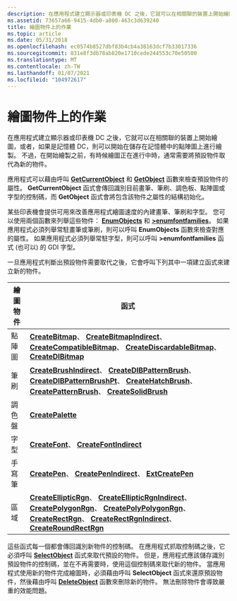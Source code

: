 ```yaml
---
description: 在應用程式建立顯示器或印表機 DC 之後，它就可以在相關聯的裝置上開始繪圖，或者，如果是記憶體 DC，則可以開始在儲存在記憶體中的點陣圖上進行繪製。
ms.assetid: 73657a66-9415-4db0-a800-463c3d639240
title: 繪圖物件上的作業
ms.topic: article
ms.date: 05/31/2018
ms.openlocfilehash: ec0574b8527dbf83b4cb4a38163dcf7b33017336
ms.sourcegitcommit: 831e8f3db78ab820e1710cede244553c70e50500
ms.translationtype: MT
ms.contentlocale: zh-TW
ms.lasthandoff: 01/07/2021
ms.locfileid: "104972617"
---
```

# <a name="operations-on-graphic-objects"></a>繪圖物件上的作業

在應用程式建立顯示器或印表機 DC 之後，它就可以在相關聯的裝置上開始繪圖，或者，如果是記憶體 DC，則可以開始在儲存在記憶體中的點陣圖上進行繪製。 不過，在開始繪製之前，有時候繪圖正在進行中時，通常需要將預設物件取代為新的物件。

應用程式可以藉由呼叫 [**GetCurrentObject**](/windows/desktop/api/Wingdi/nf-wingdi-getcurrentobject) 和 [**GetObject**](/windows/desktop/api/Wingdi/nf-wingdi-getobject) 函數來檢查預設物件的屬性。 **GetCurrentObject** 函式會傳回識別目前畫筆、筆刷、調色板、點陣圖或字型的控制碼，而 **GetObject** 函式會將包含該物件之屬性的結構初始化。

某些印表機會提供可用來改善應用程式繪圖速度的內建畫筆、筆刷和字型。 您可以使用兩個函數來列舉這些物件： [**EnumObjects**](/windows/desktop/api/Wingdi/nf-wingdi-enumobjects) 和 [**>enumfontfamilies**](/windows/desktop/api/Wingdi/nf-wingdi-enumfontfamiliesa)。 如果應用程式必須列舉常駐畫筆或筆刷，則可以呼叫 **EnumObjects** 函數來檢查對應的屬性。 如果應用程式必須列舉常駐字型，則可以呼叫 **>enumfontfamilies** 函式 (也可以) 的 GDI 字型。

一旦應用程式判斷出預設物件需要取代之後，它會呼叫下列其中一項建立函式來建立新的物件。



| 繪圖物件 | 函式                                                                                                                                                                                                                                                                                                                                                             |
|----------------|----------------------------------------------------------------------------------------------------------------------------------------------------------------------------------------------------------------------------------------------------------------------------------------------------------------------------------------------------------------------|
| 點陣圖         | [**CreateBitmap**](/windows/desktop/api/Wingdi/nf-wingdi-createbitmap)、 [**CreateBitmapIndirect**](/windows/desktop/api/Wingdi/nf-wingdi-createbitmapindirect)、 [**CreateCompatibleBitmap**](/windows/desktop/api/Wingdi/nf-wingdi-createcompatiblebitmap)、 [**CreateDiscardableBitmap**](/windows/desktop/api/Wingdi/nf-wingdi-creatediscardablebitmap)、 [**CreateDIBitmap**](/windows/desktop/api/Wingdi/nf-wingdi-createdibitmap)                                                                                                           |
| 筆刷          | [**CreateBrushIndirect**](/windows/desktop/api/Wingdi/nf-wingdi-createbrushindirect)、 [**CreateDIBPatternBrush**](/windows/desktop/api/Wingdi/nf-wingdi-createdibpatternbrush)、 [**CreateDIBPatternBrushPt**](/windows/desktop/api/Wingdi/nf-wingdi-createdibpatternbrushpt)、 [**CreateHatchBrush**](/windows/desktop/api/Wingdi/nf-wingdi-createhatchbrush)、 [**CreatePatternBrush**](/windows/desktop/api/Wingdi/nf-wingdi-createpatternbrush)、 [**CreateSolidBrush**](/windows/desktop/api/Wingdi/nf-wingdi-createsolidbrush)                                                 |
| 調色盤  | [**CreatePalette**](/windows/desktop/api/Wingdi/nf-wingdi-createpalette)                                                                                                                                                                                                                                                                                                                               |
| 字型           | [**CreateFont**](/windows/desktop/api/Wingdi/nf-wingdi-createfonta)、 [ **CreateFontIndirect**](/windows/desktop/api/Wingdi/nf-wingdi-createfontindirecta)                                                                                                                                                                                                                                                                                   |
| 手寫筆            | [**CreatePen**](/windows/desktop/api/Wingdi/nf-wingdi-createpen)、 [**CreatePenIndirect**](/windows/desktop/api/Wingdi/nf-wingdi-createpenindirect)、 [**ExtCreatePen**](/windows/desktop/api/Wingdi/nf-wingdi-extcreatepen)                                                                                                                                                                                                                                                 |
| 區域         | [**CreateEllipticRgn**](/windows/desktop/api/Wingdi/nf-wingdi-createellipticrgn)、 [**CreateEllipticRgnIndirect**](/windows/desktop/api/Wingdi/nf-wingdi-createellipticrgnindirect)、 [**CreatePolygonRgn**](/windows/desktop/api/Wingdi/nf-wingdi-createpolygonrgn)、 [**CreatePolyPolygonRgn**](/windows/desktop/api/Wingdi/nf-wingdi-createpolypolygonrgn)、 [**CreateRectRgn**](/windows/desktop/api/Wingdi/nf-wingdi-createrectrgn)、 [**CreateRectRgnIndirect**](/windows/desktop/api/Wingdi/nf-wingdi-createrectrgnindirect)、 [**CreateRoundRectRgn**](/windows/desktop/api/Wingdi/nf-wingdi-createroundrectrgn) |



 

這些函式每一個都會傳回識別新物件的控制碼。 在應用程式抓取控制碼之後，它必須呼叫 [**SelectObject**](/windows/desktop/api/Wingdi/nf-wingdi-selectobject) 函式來取代預設的物件。 但是，應用程式應該儲存識別預設物件的控制碼，並在不再需要時，使用這個控制碼來取代新的物件。 當應用程式使用新的物件完成繪圖時，必須藉由呼叫 **SelectObject** 函式來還原預設物件，然後藉由呼叫 [**DeleteObject**](/windows/desktop/api/Wingdi/nf-wingdi-deleteobject) 函數來刪除新的物件。 無法刪除物件會導致嚴重的效能問題。

 

 



